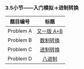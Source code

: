### 3.5小节——入门模拟->进制转换

| 题目编号  |                             标题                             |
| :-------: | :----------------------------------------------------------: |
| Problem A | [又一版 A+B](http://codeup.cn/problem.php?cid=100000579&pid=0) |
| Problem B | [数制转换](http://codeup.cn/problem.php?cid=100000579&pid=1) |
| Problem C | [进制转换](http://codeup.cn/problem.php?cid=100000579&pid=2) |
| Problem D |  [八进制](http://codeup.cn/problem.php?cid=100000579&pid=3)  |

